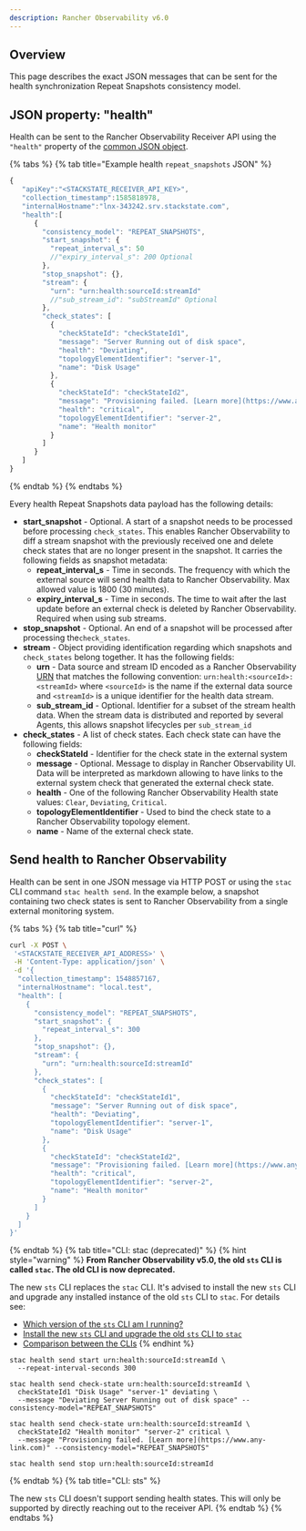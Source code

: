 ```yaml
---
description: Rancher Observability v6.0
---
```


## Overview

This page describes the exact JSON messages that can be sent for the health synchronization Repeat Snapshots consistency model.

## JSON property: "health"

Health can be sent to the Rancher Observability Receiver API using the `"health"` property of the [common JSON object](send-health-data.md#common-json-object).

{% tabs %}
{% tab title="Example health `repeat_snapshots` JSON" %}
```javascript
{
   "apiKey":"<STACKSTATE_RECEIVER_API_KEY>",
   "collection_timestamp":1585818978,
   "internalHostname":"lnx-343242.srv.stackstate.com",
   "health":[
      {
        "consistency_model": "REPEAT_SNAPSHOTS",
        "start_snapshot": {
          "repeat_interval_s": 50
          //"expiry_interval_s": 200 Optional
        },
        "stop_snapshot": {},
        "stream": {
          "urn": "urn:health:sourceId:streamId"
          //"sub_stream_id": "subStreamId" Optional
        },
        "check_states": [
          {
            "checkStateId": "checkStateId1",
            "message": "Server Running out of disk space",
            "health": "Deviating",
            "topologyElementIdentifier": "server-1",
            "name": "Disk Usage"
          },
          {
            "checkStateId": "checkStateId2",
            "message": "Provisioning failed. [Learn more](https://www.any-link.com)",
            "health": "critical",
            "topologyElementIdentifier": "server-2",
            "name": "Health monitor"
          }
        ]
      }
   ]
}
```
{% endtab %}
{% endtabs %}

Every health Repeat Snapshots data payload has the following details:

* **start_snapshot** - Optional. A start of a snapshot needs to be processed before processing `check_states`. This enables Rancher Observability to diff a stream snapshot with the previously received one and delete check states that are no longer present in the snapshot. It carries the following fields as snapshot metadata:
  * **repeat_interval_s** - Time in seconds. The frequency with which the external source will send health data to Rancher Observability. Max allowed value is 1800 (30 minutes).
  * **expiry_interval_s** - Time in seconds. The time to wait after the last update before an external check is deleted by Rancher Observability. Required when using sub streams.
* **stop_snapshot** - Optional. An end of a snapshot will be processed after processing the`check_states`.
* **stream** - Object providing identification regarding which snapshots and `check_states` belong together. It has the following fields:
  * **urn** - Data source and stream ID encoded as a Rancher Observability [URN](/configure/topology/identifiers.md) that matches the following convention: `urn:health:<sourceId>:<streamId>` where `<sourceId>` is the name if the external data source and `<streamId>` is a unique identifier for the health data stream.
  * **sub_stream_id** - Optional. Identifier for a subset of the stream health data. When the stream data is distributed and reported by several Agents, this allows snapshot lifecycles per `sub_stream_id`
* **check_states** - A list of check states. Each check state can have the following fields:
  * **checkStateId** - Identifier for the check state in the external system
  * **message** - Optional. Message to display in Rancher Observability UI. Data will be interpreted as markdown allowing to have links to the external system check that generated the external check state.
  * **health** - One of the following Rancher Observability Health state values: `Clear`, `Deviating`, `Critical`.
  * **topologyElementIdentifier** - Used to bind the check state to a Rancher Observability topology element.
  * **name** - Name of the external check state.


## Send health to Rancher Observability

Health can be sent in one JSON message via HTTP POST or using the `stac` CLI command `stac health send`. In the example below, a snapshot containing two check states is sent to Rancher Observability from a single external monitoring system.

{% tabs %}
{% tab title="curl" %}
```bash
curl -X POST \
 '<STACKSTATE_RECEIVER_API_ADDRESS>' \
 -H 'Content-Type: application/json' \
 -d '{
  "collection_timestamp": 1548857167,
  "internalHostname": "local.test",
  "health": [
    {
      "consistency_model": "REPEAT_SNAPSHOTS",
      "start_snapshot": {
        "repeat_interval_s": 300
      },
      "stop_snapshot": {},
      "stream": {
        "urn": "urn:health:sourceId:streamId"
      },
      "check_states": [
        {
          "checkStateId": "checkStateId1",
          "message": "Server Running out of disk space",
          "health": "Deviating",
          "topologyElementIdentifier": "server-1",
          "name": "Disk Usage"
        },
        {
          "checkStateId": "checkStateId2",
          "message": "Provisioning failed. [Learn more](https://www.any-link.com)",
          "health": "critical",
          "topologyElementIdentifier": "server-2",
          "name": "Health monitor"
        }
      ]
    }
  ]
}'
```
{% endtab %}
{% tab title="CLI: stac (deprecated)" %}
{% hint style="warning" %}
**From Rancher Observability v5.0, the old `sts` CLI is called `stac`. The old CLI is now deprecated.**

The new `sts` CLI replaces the `stac` CLI. It's advised to install the new `sts` CLI and upgrade any installed instance of the old `sts` CLI to `stac`. For details see:

* [Which version of the `sts` CLI am I running?](/setup/cli/cli-comparison.md#which-version-of-the-cli-am-i-running "Rancher Observability Self-Hosted only")
* [Install the new `sts` CLI and upgrade the old `sts` CLI to `stac`](/setup/cli/cli-sts.md#install-the-new-sts-cli "Rancher Observability Self-Hosted only")
* [Comparison between the CLIs](/setup/cli/cli-comparison.md "Rancher Observability Self-Hosted only")
{% endhint %}

```
stac health send start urn:health:sourceId:streamId \
  --repeat-interval-seconds 300

stac health send check-state urn:health:sourceId:streamId \
  checkStateId1 "Disk Usage" "server-1" deviating \
  --message "Deviating Server Running out of disk space" --consistency-model="REPEAT_SNAPSHOTS"

stac health send check-state urn:health:sourceId:streamId \
  checkStateId2 "Health monitor" "server-2" critical \
  --message "Provisioning failed. [Learn more](https://www.any-link.com)" --consistency-model="REPEAT_SNAPSHOTS"

stac health send stop urn:health:sourceId:streamId
```

{% endtab %}
{% tab title="CLI: sts" %}

The new `sts` CLI doesn't support sending health states. This will only be supported by directly reaching out to the receiver API.
{% endtab %}
{% endtabs %}
